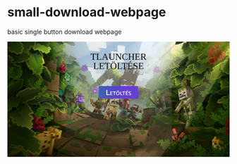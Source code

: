 # small-download-webpage
basic single button download webpage


![Quality alt text](preset.png "sup")
